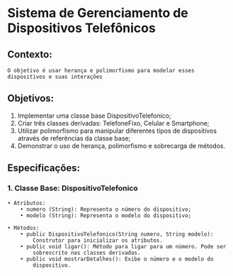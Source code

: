 # Sistema de Gerenciamento de Dispositivos Telefônicos #

## Contexto: ##
    O objetivo é usar herança e polimorfismo para modelar esses dispositivos e suas interações

## Objetivos: ##
1. Implementar uma classe base DispositivoTelefonico;
2. Criar três classes derivadas: TelefoneFixo, Celular e Smartphone;
3. Utilizar polimorfismo para manipular diferentes tipos de dispositivos através de
referências da classe base;
4. Demonstrar o uso de herança, polimorfismo e sobrecarga de métodos.

## Especificações: ##

### 1. Classe Base: DispositivoTelefonico ###
    
    • Atributos:
        • numero (String): Representa o número do dispositivo;
        • modelo (String): Representa o modelo do dispositivo;
    
    • Métodos:
        • public DispositivoTelefonico(String numero, String modelo):
            Construtor para inicializar os atributos.
        • public void ligar(): Método para ligar para um número. Pode ser
            sobrescrito nas classes derivadas.
        • public void mostrarDetalhes(): Exibe o número e o modelo do
            dispositivo.

